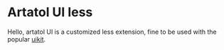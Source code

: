Artatol UI less
=====================

Hello, artatol UI is a customized less extension, fine to be used with the popular [uikit](http://www.getuikit.com).
